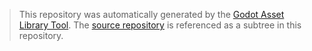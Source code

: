 > This repository was automatically generated by the [Godot Asset Library Tool](https://github.com/moritz-t-w/Godot-Asset-Library-Tool). The [source repository]({sourceRepository}) is referenced as a subtree in this repository.
